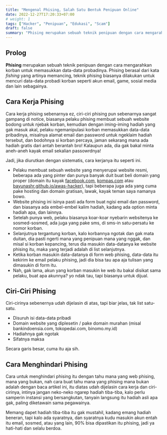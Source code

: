```yaml
---
title: "Mengenal Phising, Salah Satu Bentuk Penipuan Online"
date: 2022-12-27T17:20:33+07:00
# weight: 1
tags: ["Hacker", "Penipuan", "Edukasi", "Scam"]
draft: false
summary: "Phising merupakan sebuah teknik penipuan dengan cara mengarahkan korban untuk memasukkan data-data pribadinya."
---
```


## Prolog

**Phising** merupakan sebuah teknik penipuan dengan cara mengarahkan korban untuk memasukkan data-data probadinya. Phising berasal dari kata *fishing* yang artinya memancing, teknik phising biasanya dilakukan untuk mencuri data-data probadi korban seperti akun email, game, sosial media dan lain sebagainya.

## Cara Kerja Phising

Cara kerja phising sebenarnya ez, ciri-ciri phising pun sebenarnya sangat gampang di notice, biasanya pelaku phising membuat sebuah website bodong untuk njebak korban, kemudian dengan iming-iming hadiah yang gak masuk akal, pelaku ngemanipulasi korban memasukkan data-data pribadinya, misalnya alamat email dan password untuk ngeklaim hadiah tersebut, dan bodohnya si korban percaya, jaman sekarang mana ada hadiah gratis dari antah berantah bro! Kalaupun ada, dia gak bakal minta aneh-aneh kayak email sekalian passowrdnya!

Jadi, jika diurutkan dengan sistematis, cara kerjanya itu seperti ini.

- Pelaku membuat sebuah website yang menyerupai website resmi, beberapa ada yang pinter dan punya banyak duit buat beli domain yang proper (domain itu kayak [facebook.com](https://www.facebook.com/), [kompas.com](https://www.kompas.com/) atau [bayunashr.github.io/awas-hacker](https://bayunashr.github.io/awas-hacker/)), tapi beberapa juga ada yang cuma pake hosting dan domain gratisan, lawak, kayak teman saya namanya bowo.
- Website phising ini isinya pasti ada form buat ngisi email dan password, dan biasanya ada embel-embel kalim hadiah, kadang ada option minta hadiah apa, dan lainnya.
- Setelah punya web, pelaku biasanya koar-koar nyebarin websitenya ke sosmed-sosmed, ada juga yang pake sms, di sms-in satu-persatu ke nomor korban.
- Selanjutnya tergantung korban, kalo korbannya ngotak dan gak mata duitan, dia pasti ngerti mana yang penipuan mana yang nggak, dan misal si korban kepancing, terus dia masukin data-datanya ke website phising itu, maka yang terjadi adalah di list selanjutnya.
- Ketika korban masukin data-datanya di form web phising, data-data itu kekirim ke email pelaku phising, jadi dia bisa tau apa aja tulisan yang dimasukin di form itu.
- Nah, gak lama, akun yang korban masukin ke web itu bakal disikat sama pelaku, buat apa akunnya? yo ndak tau, tapi biasanya untuk dijual.

## Ciri-Ciri Phising

Ciri-cirinya sebenernya udah dijelasin di atas, tapi biar jelas, tak list satu-satu.

- Disuruh isi data-data pribadi
- Domain website yang diplesetin / pake domain murahan (misal bankindoensia.com, tokopedai.com, binomo.my.id)
- Hadiahnya gak ngotak
- Sifatnya maksa

Secara garis besar, cuma itu aja sih.

## Cara Menghindari Phising

Cara untuk menghindari phising itu dengan tahu mana yang web phising, mana yang bukan, nah cara buat tahu mana yang phising mana bukan adalah dengan baca artikel ini, itu diatas udah dijelasin cara kerja dan ciri-cirinya, intinya jangan neko-neko ngarep hadiah tiba-tiba, kalo perlu samperin instansi yang bersangkutan, tanyain langsung itu hadiah asli apa gak, paling diketawain sama pegawainya.

Memang dapet hadiah tiba-tiba itu gak mustahil, kadang emang hadiah beneran, tapi kalo ada syaratnya, dan syaratnya kudu masukin akun entah itu email, sosmed, atau yang lain, 90% bisa dipastikan itu phising, jadi ya hati-hati dan selalu berdoa.
